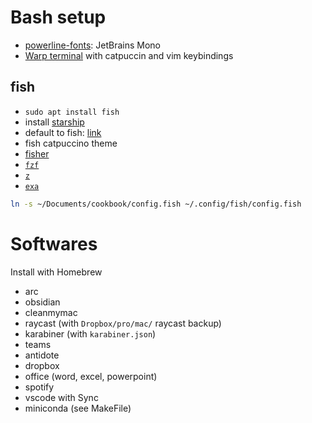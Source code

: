 # Bash setup

- [powerline-fonts](https://github.com/powerline/fonts): JetBrains Mono
- [Warp terminal](https://app.warp.dev/get_warp) with catpuccin and vim keybindings

## fish

- `sudo apt install fish`
- install [starship](https://github.com/starship/starship)
- default to fish: [link](https://fishshell.com/docs/current/tutorial.html#switching-to-fish)
- fish catpuccino theme
- [fisher](https://github.com/jorgebucaran/fisher)
- [`fzf`](https://github.com/jethrokuan/fzf)
- [`z`](https://github.com/jethrokuan/z)
- [`exa`](https://github.com/ogham/exa)

```bash
ln -s ~/Documents/cookbook/config.fish ~/.config/fish/config.fish
```

# Softwares

Install with Homebrew

- arc
- obsidian
- cleanmymac
- raycast (with `Dropbox/pro/mac/` raycast backup)
- karabiner (with `karabiner.json`)
- teams
- antidote
- dropbox
- office (word, excel, powerpoint)
- spotify
- vscode with Sync
- miniconda (see MakeFile)
